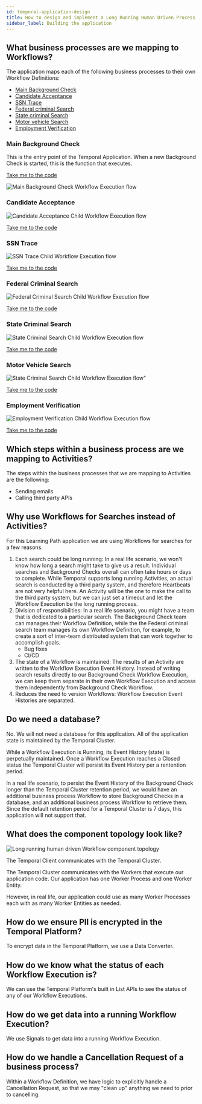 ```yaml
---
id: temporal-application-design
title: How to design and implement a Long Running Human Driven Process application as a Temporal Application?
sidebar_label: Building the application
---
```


## What business processes are we mapping to Workflows?

The application maps each of the following business processes to their own Workflow Definitions:

- [Main Background Check](#main-background-check)
- [Candidate Acceptance](#candidate-acceptance)
- [SSN Trace](#ssn-trace)
- [Federal criminal Search](#federal-criminal-search)
- [State criminal Search](#state-criminal-search)
- [Motor vehicle Search](#motor-vehicle-search)
- [Employment Verification](#employment-verification)

### Main Background Check

This is the entry point of the Temporal Application.
When a new Background Check is started, this is the function that executes.

<!--SNIPSTART background-checks-main-workflow-definition-->
[Take me to the code](https://github.com/temporalio/background-checks/blob/main/workflows/background_check.go)
<!--SNIPEND-->

![Main Background Check Workflow Execution flow](./static/main-background-check.svg)

### Candidate Acceptance

![Candidate Acceptance Child Workflow Execution flow](./static/candidate-accept-flow.svg)

<!--SNIPSTART background-checks-accept-workflow-definition-->
[Take me to the code](https://github.com/temporalio/background-checks/blob/main/workflows/accept.go)
<!--SNIPEND-->

### SSN Trace

![SSN Trace Child Workflow Execution flow](./static/ssn-trace-flow.svg)

<!--SNIPSTART background-checks-snn-trace-workflow-definition-->
[Take me to the code](https://github.com/temporalio/background-checks/blob/main/workflows/ssn_trace.go)
<!--SNIPEND-->

### Federal Criminal Search

![Federal Criminal Search Child Workflow Execution flow](./static/federal-criminal-search-flow.svg)

<!--SNIPSTART background-checks-federal-criminal-workflow-definition-->
[Take me to the code](https://github.com/temporalio/background-checks/blob/main/workflows/federal_criminal_search.go)
<!--SNIPEND-->

### State Criminal Search

![State Criminal Search Child Workflow Execution flow](./static/state-criminal-search-flow.svg)

<!--SNIPSTART background-checks-state-criminal-workflow-definition-->
[Take me to the code](https://github.com/temporalio/background-checks/blob/main/workflows/state_criminal_search.go)
<!--SNIPEND-->

### Motor Vehicle Search

![State Criminal Search Child Workflow Execution flow"](./static/motor-vehicle-search-flow.svg)

<!--SNIPSTART background-checks-motor-vehicle-workflow-definition-->
[Take me to the code](https://github.com/temporalio/background-checks/blob/main/workflows/motor_vehicle_incident_search.go)
<!--SNIPEND-->

### Employment Verification

![Employment Verification Child Workflow Execution flow](./static/employment-verification-flow.svg)

<!--SNIPSTART background-checks-employment-verification-workflow-definition-->
[Take me to the code](https://github.com/temporalio/background-checks/blob/main/workflows/employment_verification.go)
<!--SNIPEND-->

## Which steps within a business process are we mapping to Activities?

The steps within the business processes that we are mapping to Activities are the following:

- Sending emails
- Calling third party APIs

## Why use Workflows for Searches instead of Activities?

For this Learning Path application we are using Workflows for searches for a few reasons.

1. Each search could be long running: In a real life scenario, we won't know how long a search might take to give us a result. Individual searches and Background Checks overall can often take hours or days to complete. While Temporal supports long running Activities, an actual search is conducted by a third party system, and therefore Heartbeats are not very helpful here. An Activity will be the one to make the call to the third party system, but we can just set a timeout and let the Workflow Execution be the long running process.
2. Division of responsibilities: In a real life scenario, you might have a team that is dedicated to a particular search. The Background Check team can manages their Workflow Definition, while the the Federal criminal search team manages its own Workflow Definition, for example, to create a sort of inter-team distributed system that can work together to accomplish goals.
   - Bug fixes
   - CI/CD
3. The state of a Workflow is maintained: The results of an Activity are written to the Workflow Execution Event History. Instead of writing search results directly to our Background Check Workflow Execution, we can keep them separate in their own Workflow Execution and access them independently from Background Check Workflow.
4. Reduces the need to version Workflows: Workflow Execution Event Histories are separated.

## Do we need a database?

No. We will not need a database for this application.
All of the application state is maintained by the Temporal Cluster.

While a Workflow Execution is Running, its Event History (state) is perpetually maintained.
Once a Workflow Execution reaches a Closed status the Temporal Cluster will persist its Event History per a rentention period.

In a real life scenario, to persist the Event History of the Background Check longer than the Temporal Cluster retention period, we would have an additional business process Workflow to store Background Checks in a database, and an additional business process Workflow to retrieve them. Since the default retention period for a Temporal Cluster is 7 days, this application will not support that.

## What does the component topology look like?

![Long running human driven Workflow component topology](./static/long-running-human-driven-workflow-component-topology.svg)

The Temporal Client communicates with the Temporal Cluster.

The Temporal Cluster communicates with the Workers that execute our application code.
Our application has one Worker Process and one Worker Entity.

However, in real life, our application could use as many Worker Processes each with as many Worker Entities as needed.

## How do we ensure PII is encrypted in the Temporal Platform?

To encrypt data in the Temporal Platform, we use a Data Converter.

## How do we know what the status of each Workflow Execution is?

We can use the Temporal Platform's built in List APIs to see the status of any of our Workflow Executions.

## How do we get data into a running Workflow Execution?

We use Signals to get data into a running Workflow Execution.

## How do we handle a Cancellation Request of a business process?

Within a Workflow Definition, we have logic to explicitly handle a Cancellation Request, so that we may "clean up" anything we need to prior to cancelling.
